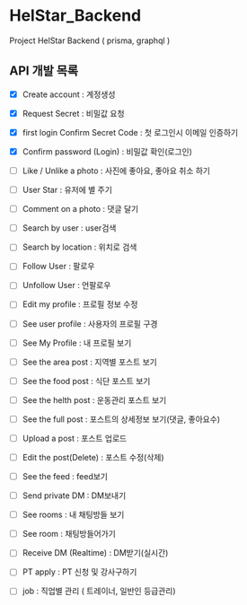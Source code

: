 # HelStar_Backend
Project HelStar Backend ( prisma, graphql )

## API 개발 목록 

- [x] Create account : 계정생성
- [x] Request Secret : 비밀값 요청
- [x] first login Confirm Secret Code : 첫 로그인시 이메일 인증하기
- [x] Confirm password (Login) : 비밀값 확인(로그인)
- [ ] Like / Unlike a photo : 사진에 좋아요, 좋아요 취소 하기
- [ ] User Star : 유저에 별 주기 
- [ ] Comment on a photo : 댓글 달기 
- [ ] Search by user : user검색
- [ ] Search by location : 위치로 검색 
- [ ] Follow User : 팔로우
- [ ] Unfollow User : 언팔로우
- [ ] Edit my profile : 프로필 정보 수정 
- [ ] See user profile : 사용자의 프로필 구경 
- [ ] See My Profile : 내 프로필 보기
- [ ] See the area post : 지역별 포스트 보기 
- [ ] See the food post : 식단 포스트 보기 
- [ ] See the helth post : 운동관리 포스트 보기 
- [ ] See the full post : 포스트의 상세정보 보기(댓글, 좋아요수)
- [ ] Upload a post : 포스트 업로드
- [ ] Edit the post(Delete) : 포스트 수정(삭제) 
- [ ] See the feed : feed보기 
- [ ] Send private DM : DM보내기
- [ ] See rooms : 내 채팅방들 보기
- [ ] See room : 채팅방들어가기
- [ ] Receive DM (Realtime) : DM받기(실시간)
- [ ] PT apply : PT 신청 및 강사구하기 
- [ ] job : 직업별 관리 ( 트레이너, 일반인 등급관리)
 